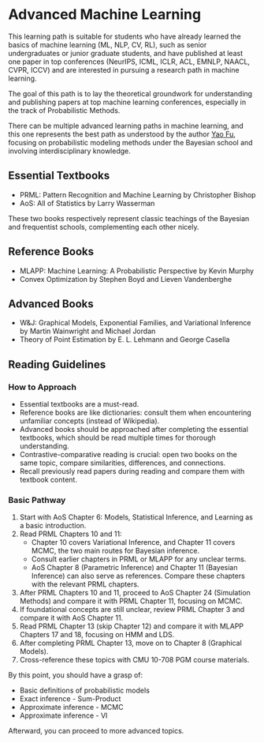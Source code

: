 # Advanced Machine Learning

This learning path is suitable for students who have already learned the basics of machine learning (ML, NLP, CV, RL), such as senior undergraduates or junior graduate students, and have published at least one paper in top conferences (NeurIPS, ICML, ICLR, ACL, EMNLP, NAACL, CVPR, ICCV) and are interested in pursuing a research path in machine learning.

The goal of this path is to lay the theoretical groundwork for understanding and publishing papers at top machine learning conferences, especially in the track of Probabilistic Methods.

There can be multiple advanced learning paths in machine learning, and this one represents the best path as understood by the author [Yao Fu](https://franxyao.github.io/), focusing on probabilistic modeling methods under the Bayesian school and involving interdisciplinary knowledge.

## Essential Textbooks

- PRML: Pattern Recognition and Machine Learning by Christopher Bishop
- AoS: All of Statistics by Larry Wasserman

These two books respectively represent classic teachings of the Bayesian and frequentist schools, complementing each other nicely.

## Reference Books

- MLAPP: Machine Learning: A Probabilistic Perspective by Kevin Murphy
- Convex Optimization by Stephen Boyd and Lieven Vandenberghe

## Advanced Books

- W&J: Graphical Models, Exponential Families, and Variational Inference by Martin Wainwright and Michael Jordan
- Theory of Point Estimation by E. L. Lehmann and George Casella

## Reading Guidelines

### How to Approach

- Essential textbooks are a must-read.
- Reference books are like dictionaries: consult them when encountering unfamiliar concepts (instead of Wikipedia).
- Advanced books should be approached after completing the essential textbooks, which should be read multiple times for thorough understanding.
- Contrastive-comparative reading is crucial: open two books on the same topic, compare similarities, differences, and connections.
- Recall previously read papers during reading and compare them with textbook content.

### Basic Pathway

1. Start with AoS Chapter 6: Models, Statistical Inference, and Learning as a basic introduction.
2. Read PRML Chapters 10 and 11:
   - Chapter 10 covers Variational Inference, and Chapter 11 covers MCMC, the two main routes for Bayesian inference.
   - Consult earlier chapters in PRML or MLAPP for any unclear terms.
   - AoS Chapter 8 (Parametric Inference) and Chapter 11 (Bayesian Inference) can also serve as references. Compare these chapters with the relevant PRML chapters.
3. After PRML Chapters 10 and 11, proceed to AoS Chapter 24 (Simulation Methods) and compare it with PRML Chapter 11, focusing on MCMC.
4. If foundational concepts are still unclear, review PRML Chapter 3 and compare it with AoS Chapter 11.
5. Read PRML Chapter 13 (skip Chapter 12) and compare it with MLAPP Chapters 17 and 18, focusing on HMM and LDS.
6. After completing PRML Chapter 13, move on to Chapter 8 (Graphical Models).
7. Cross-reference these topics with CMU 10-708 PGM course materials.

By this point, you should have a grasp of:

- Basic definitions of probabilistic models
- Exact inference - Sum-Product
- Approximate inference - MCMC
- Approximate inference - VI

Afterward, you can proceed to more advanced topics.